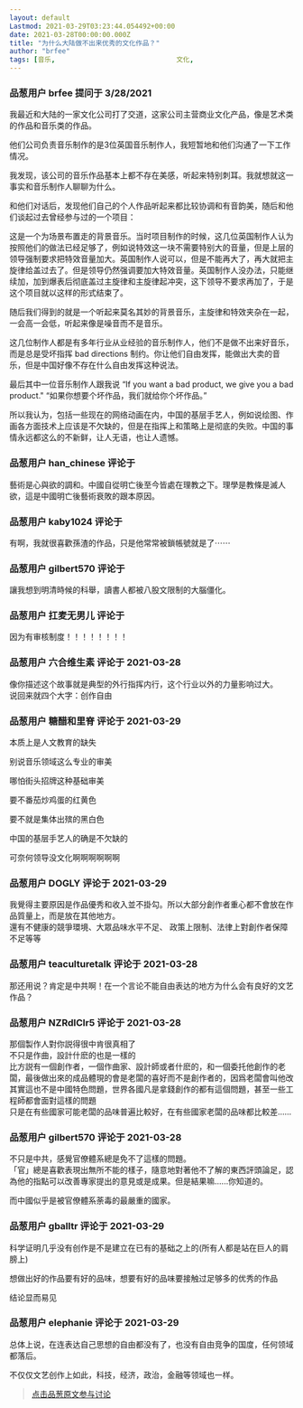 ```yaml
---
layout: default
Lastmod: 2021-03-29T03:23:44.054492+00:00
date: 2021-03-28T00:00:00.000Z
title: "为什么大陆做不出来优秀的文化作品？"
author: "brfee"
tags: [音乐,								文化,								中国,								大陆,								领导]
---
```



### 品葱用户 **brfee** 提问于 3/28/2021
    
我最近和大陆的一家文化公司打了交道，这家公司主营商业文化产品，像是艺术类的作品和音乐类的作品。  
  
他们公司负责音乐制作的是3位英国音乐制作人，我短暂地和他们沟通了一下工作情况。  
  
我发现，该公司的音乐作品基本上都不存在美感，听起来特别刺耳。我就想就这一事实和音乐制作人聊聊为什么。  
  
和他们对话后，发现他们自己的个人作品听起来都比较协调和有音韵美，随后和他们谈起过去曾经参与过的一个项目：  
  
这是一个为场景布置走的背景音乐。当时项目制作的时候，这几位英国制作人认为按照他们的做法已经足够了，例如说特效这一块不需要特别大的音量，但是上层的领导强制要求把特效音量加大。英国制作人说可以，但是不能再大了，再大就把主旋律给盖过去了。但是领导仍然强调要加大特效音量。英国制作人没办法，只能继续加，加到爆表后彻底盖过主旋律和主旋律起冲突，这下领导不要求再加了，于是这个项目就以这样的形式结束了。  
  
随后我们得到的就是一个听起来莫名其妙的背景音乐，主旋律和特效夹杂在一起，一会高一会低，听起来像是噪音而不是音乐。  
  
这几位制作人都是有多年行业从业经验的音乐制作人，他们不是做不出来好音乐，而是总是受坏指挥 bad directions 制约。你让他们自由发挥，能做出大卖的音乐，但是中国好像不存在什么自由发挥这种说法。  
  
最后其中一位音乐制作人跟我说 “If you want a bad product, we give you a bad product." “如果你想要个坏作品，我们就给你个坏作品。”  
  
所以我认为，包括一些现在的网络动画在内，中国的基层手艺人，例如说绘图、作画各方面技术上应该是不欠缺的，但是在指挥上和策略上是彻底的失败。中国的事情永远都这么的不新鲜，让人无语，也让人遗憾。
    
                

### 品葱用户 **han_chinese** 评论于 
        
藝術是心與欲的調和。中國自從明亡後至今皆處在理教之下。理學是教條是滅人欲，這是中國明亡後藝術衰敗的跟本原因。
        
                

### 品葱用户 **kaby1024** 评论于 
        
有啊，我就很喜歡孫渣的作品，只是他常常被鎖帳號就是了⋯⋯
        
                

### 品葱用户 **gilbert570** 评论于 
        
讓我想到明清時候的科舉，讀書人都被八股文限制的大腦僵化。
        
                

### 品葱用户 **扛麦无男儿** 评论于 
        
因为有审核制度！！！！！！！！
        
                

### 品葱用户 **六合维生素** 评论于 2021-03-28
        
像你描述这个故事就是典型的外行指挥内行，这个行业以外的力量影响过大。  
说回来就四个大字：创作自由
        
                

### 品葱用户 **糖醋和里脊** 评论于 2021-03-29
        
本质上是人文教育的缺失  
  
别说音乐领域这么专业的审美  
  
哪怕街头招牌这种基础审美    
  
要不番茄炒鸡蛋的红黄色    
  
要不就是集体出殡的黑白色  
  
中国的基层手艺人的确是不欠缺的    
  
可奈何领导没文化啊啊啊啊啊啊
        
                

### 品葱用户 **DOGLY** 评论于 2021-03-29
        
我覺得主要原因是作品優秀和收入並不掛勾。所以大部分創作者重心都不會放在作品質量上，而是放在其他地方。  
還有不健康的競爭環境、大眾品味水平不足、 政策上限制、法律上對創作者保障不足等等
        
                

### 品葱用户 **teaculturetalk** 评论于 2021-03-28
        
那还用说？肯定是中共啊！在一个言论不能自由表达的地方为什么会有良好的文艺作品？
        
                

### 品葱用户 **NZRdlClr5** 评论于 2021-03-28
        
那個製作人對你説得很中肯很真相了  
不只是作曲，設計什麽的也是一樣的  
比方説有一個創作者，一個作曲家、設計師或者什麽的，和一個委托他創作的老闆，最後做出來的成品體現的會是老闆的喜好而不是創作者的，因爲老闆會叫他改  
其實這也不是中國特色問題，世界各國凡是拿錢創作的都有這個問題，甚至一些工程師都會面對這樣的問題  
只是在有些國家可能老闆的品味普遍比較好，在有些國家老闆的品味都比較差……
        
                

### 品葱用户 **gilbert570** 评论于 2021-03-28
        
不只是中共，感覺官僚體系總是免不了這樣的問題。  
「官」總是喜歡表現出無所不能的樣子，隨意地對著他不了解的東西評頭論足，認為他的指點可以改善專家提出的意見或是成果。但是結果嘛......你知道的。  
  
而中國似乎是被官僚體系荼毒的最嚴重的國家。
        
                

### 品葱用户 **gballtr** 评论于 2021-03-29
        
科学证明几乎没有创作是不是建立在已有的基础之上的(所有人都是站在巨人的肩膀上)  
  
想做出好的作品要有好的品味，想要有好的品味要接触过足够多的优秀的作品  
  
结论显而易见
        
                

### 品葱用户 **elephanie** 评论于 2021-03-29
        
总体上说，在连表达自己思想的自由都没有了，也没有自由竞争的国度，任何领域都落后。  
  
不仅仅文艺创作上如此，科技，经济，政治，金融等领域也一样。
        
                





> [点击品葱原文参与讨论](https://pincong.rocks/question/37520)

